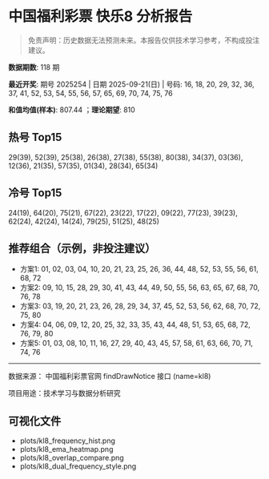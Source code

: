 # 中国福利彩票 快乐8 分析报告

> 免责声明：历史数据无法预测未来。本报告仅供技术学习参考，不构成投注建议。


**数据期数**: 118 期

**最近开奖**: 期号 2025254 | 日期 2025-09-21(日) | 号码: 16, 18, 20, 29, 32, 36, 37, 41, 52, 53, 54, 55, 56, 57, 65, 69, 70, 74, 75, 76

**和值均值(样本)**: 807.44 ；**理论期望**: 810


## 热号 Top15

29(39), 52(39), 25(38), 26(38), 27(38), 55(38), 80(38), 34(37), 03(36), 12(36), 21(35), 57(35), 01(34), 28(34), 65(34)


## 冷号 Top15

24(19), 64(20), 75(21), 67(22), 23(22), 17(22), 09(22), 77(23), 39(23), 62(24), 42(24), 14(24), 79(25), 51(25), 48(25)


## 推荐组合（示例，非投注建议）

- 方案1: 01, 02, 03, 04, 10, 20, 21, 23, 25, 26, 36, 44, 48, 52, 53, 55, 56, 61, 68, 72
- 方案2: 09, 10, 15, 28, 29, 30, 41, 43, 44, 49, 50, 55, 56, 63, 65, 67, 68, 70, 76, 78
- 方案3: 03, 19, 20, 21, 23, 26, 28, 29, 34, 37, 45, 52, 53, 56, 62, 68, 70, 72, 75, 80
- 方案4: 04, 06, 09, 12, 20, 25, 32, 33, 35, 43, 44, 48, 51, 53, 65, 68, 72, 76, 79, 80
- 方案5: 01, 03, 08, 10, 11, 16, 27, 29, 40, 43, 45, 57, 58, 61, 63, 66, 70, 71, 74, 76

---

数据来源： 中国福利彩票官网 findDrawNotice 接口 (name=kl8)

项目用途：技术学习与数据分析研究


## 可视化文件

- plots/kl8_frequency_hist.png
- plots/kl8_ema_heatmap.png
- plots/kl8_overlap_compare.png
- plots/kl8_dual_frequency_style.png